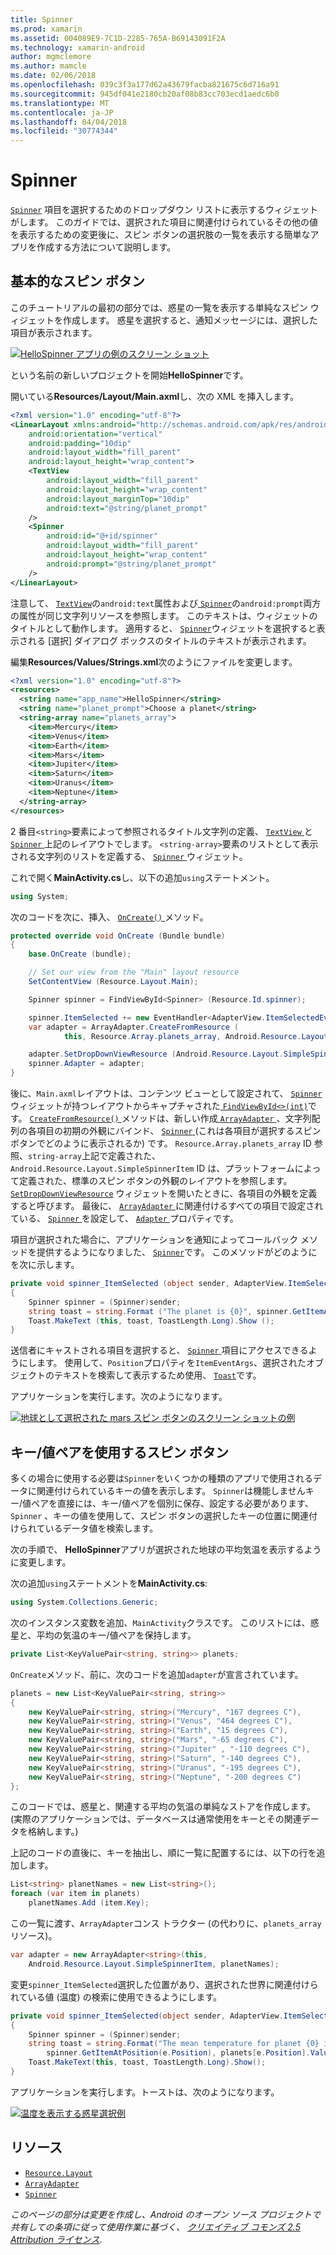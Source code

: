 ```yaml
---
title: Spinner
ms.prod: xamarin
ms.assetid: 004089E9-7C1D-2285-765A-B69143091F2A
ms.technology: xamarin-android
author: mgmclemore
ms.author: mamcle
ms.date: 02/06/2018
ms.openlocfilehash: 039c3f3a177d62a43679facba821675c6d716a91
ms.sourcegitcommit: 945df041e2180cb20af08b83cc703ecd1aedc6b0
ms.translationtype: MT
ms.contentlocale: ja-JP
ms.lasthandoff: 04/04/2018
ms.locfileid: "30774344"
---
```

# <a name="spinner"></a>Spinner

[`Spinner`](https://developer.xamarin.com/api/type/Android.Widget.Spinner/) 項目を選択するためのドロップダウン リストに表示するウィジェットがします。 このガイドでは、選択された項目に関連付けられているその他の値を表示するための変更後に、スピン ボタンの選択肢の一覧を表示する簡単なアプリを作成する方法について説明します。

## <a name="basic-spinner"></a>基本的なスピン ボタン

このチュートリアルの最初の部分では、惑星の一覧を表示する単純なスピン ウィジェットを作成します。 惑星を選択すると、通知メッセージには、選択した項目が表示されます。

[![HelloSpinner アプリの例のスクリーン ショット](spinner-images/01-example-screenshots-sml.png)](spinner-images/01-example-screenshots.png#lightbox)

という名前の新しいプロジェクトを開始**HelloSpinner**です。

開いている**Resources/Layout/Main.axml**し、次の XML を挿入します。

```xml
<?xml version="1.0" encoding="utf-8"?>
<LinearLayout xmlns:android="http://schemas.android.com/apk/res/android"
    android:orientation="vertical"
    android:padding="10dip"
    android:layout_width="fill_parent"
    android:layout_height="wrap_content">
    <TextView
        android:layout_width="fill_parent"
        android:layout_height="wrap_content"
        android:layout_marginTop="10dip"
        android:text="@string/planet_prompt"
    />
    <Spinner
        android:id="@+id/spinner"
        android:layout_width="fill_parent"
        android:layout_height="wrap_content"
        android:prompt="@string/planet_prompt"
    />
</LinearLayout>
```

注意して、 [ `TextView`](https://developer.xamarin.com/api/type/Android.Widget.TextView/)の`android:text`属性および[ `Spinner`](https://developer.xamarin.com/api/type/Android.Widget.Spinner/)の`android:prompt`両方の属性が同じ文字列リソースを参照します。 このテキストは、ウィジェットのタイトルとして動作します。 適用すると、 [ `Spinner`](https://developer.xamarin.com/api/type/Android.Widget.Spinner/)ウィジェットを選択すると表示される [選択] ダイアログ ボックスのタイトルのテキストが表示されます。

編集**Resources/Values/Strings.xml**次のようにファイルを変更します。

```xml
<?xml version="1.0" encoding="utf-8"?>
<resources>
  <string name="app_name">HelloSpinner</string>
  <string name="planet_prompt">Choose a planet</string>
  <string-array name="planets_array">
    <item>Mercury</item>
    <item>Venus</item>
    <item>Earth</item>
    <item>Mars</item>
    <item>Jupiter</item>
    <item>Saturn</item>
    <item>Uranus</item>
    <item>Neptune</item>
  </string-array>
</resources>
```

2 番目`<string>`要素によって参照されるタイトル文字列の定義、 [ `TextView` ](https://developer.xamarin.com/api/type/Android.Widget.TextView/)と[ `Spinner` ](https://developer.xamarin.com/api/type/Android.Widget.Spinner/)上記のレイアウトでします。
`<string-array>`要素のリストとして表示される文字列のリストを定義する、 [ `Spinner` ](https://developer.xamarin.com/api/type/Android.Widget.Spinner/)ウィジェット。

これで開く**MainActivity.cs**し、以下の追加`using`ステートメント。

```csharp
using System;
```

次のコードを次に、挿入、 [ `OnCreate()` ](https://developer.xamarin.com/api/member/Android.App.Activity.OnCreate/(Android.OS.Bundle))メソッド。

```csharp
protected override void OnCreate (Bundle bundle)
{
    base.OnCreate (bundle);

    // Set our view from the "Main" layout resource
    SetContentView (Resource.Layout.Main);

    Spinner spinner = FindViewById<Spinner> (Resource.Id.spinner);

    spinner.ItemSelected += new EventHandler<AdapterView.ItemSelectedEventArgs> (spinner_ItemSelected);
    var adapter = ArrayAdapter.CreateFromResource (
            this, Resource.Array.planets_array, Android.Resource.Layout.SimpleSpinnerItem);

    adapter.SetDropDownViewResource (Android.Resource.Layout.SimpleSpinnerDropDownItem);
    spinner.Adapter = adapter;
}
```

後に、`Main.axml`レイアウトは、コンテンツ ビューとして設定されて、 [ `Spinner` ](https://developer.xamarin.com/api/type/Android.Widget.Spinner/)ウィジェットが持つレイアウトからキャプチャされた[ `FindViewById<>(int)`](https://developer.xamarin.com/api/member/Android.App.Activity.FindViewById/p/System.Int32/)です。
[ `CreateFromResource()` ](https://developer.xamarin.com/api/member/Android.Widget.ArrayAdapter.CreateFromResource/p/Android.Content.Context/System.Int32/System.Int32/)メソッドは、新しい作成[ `ArrayAdapter` ](https://developer.xamarin.com/api/type/Android.Widget.ArrayAdapter/)、文字列配列の各項目の初期の外観にバインド、 [ `Spinner` ](https://developer.xamarin.com/api/type/Android.Widget.Spinner/)(これは各項目が選択するスピン ボタンでどのように表示されるか) です。 `Resource.Array.planets_array` ID 参照、`string-array`上記で定義された、 `Android.Resource.Layout.SimpleSpinnerItem` ID は、プラットフォームによって定義された、標準のスピン ボタンの外観のレイアウトを参照します。
[`SetDropDownViewResource`](https://developer.xamarin.com/api/member/Android.Widget.ArrayAdapter.SetDropDownViewResource/p/System.Int32/) ウィジェットを開いたときに、各項目の外観を定義すると呼びます。 最後に、 [ `ArrayAdapter` ](https://developer.xamarin.com/api/type/Android.Widget.ArrayAdapter/)に関連付けるすべての項目で設定されている、 [ `Spinner` ](https://developer.xamarin.com/api/type/Android.Widget.Spinner/)を設定して、 [ `Adapter` ](https://developer.xamarin.com/api/type/Android.Widget.ArrayAdapter)プロパティです。

項目が選択された場合に、アプリケーションを通知によってコールバック メソッドを提供するようになりました、 [ `Spinner`](https://developer.xamarin.com/api/type/Android.Widget.Spinner/)です。 このメソッドがどのようにを次に示します。

```csharp
private void spinner_ItemSelected (object sender, AdapterView.ItemSelectedEventArgs e)
{
    Spinner spinner = (Spinner)sender;
    string toast = string.Format ("The planet is {0}", spinner.GetItemAtPosition (e.Position));
    Toast.MakeText (this, toast, ToastLength.Long).Show ();
}
```

送信者にキャストされる項目を選択すると、 [ `Spinner` ](https://developer.xamarin.com/api/type/Android.Widget.Spinner/)項目にアクセスできるようにします。 使用して、`Position`プロパティを`ItemEventArgs`、選択されたオブジェクトのテキストを検索して表示するため使用、 [ `Toast`](https://developer.xamarin.com/api/type/Android.Widget.Toast/)です。

アプリケーションを実行します。次のようになります。

[![地球として選択された mars スピン ボタンのスクリーン ショットの例](spinner-images/02-basic-example-sml.png)](spinner-images/02-basic-example.png#lightbox)

## <a name="spinner-using-keyvalue-pairs"></a>キー/値ペアを使用するスピン ボタン

多くの場合に使用する必要は`Spinner`をいくつかの種類のアプリで使用されるデータに関連付けられているキーの値を表示します。 `Spinner`は機能しませんキー/値ペアを直接には、キー/値ペアを個別に保存、設定する必要があります、 `Spinner` 、キーの値を使用して、スピン ボタンの選択したキーの位置に関連付けられているデータ値を検索します。 

次の手順で、 **HelloSpinner**アプリが選択された地球の平均気温を表示するように変更します。

次の追加`using`ステートメントを**MainActivity.cs**:

```csharp
using System.Collections.Generic;
```

次のインスタンス変数を追加、`MainActivity`クラスです。
このリストには、惑星と、平均の気温のキー/値ペアを保持します。

```csharp
private List<KeyValuePair<string, string>> planets;
```

`OnCreate`メソッド、前に、次のコードを追加`adapter`が宣言されています。

```csharp
planets = new List<KeyValuePair<string, string>>
{
    new KeyValuePair<string, string>("Mercury", "167 degrees C"),
    new KeyValuePair<string, string>("Venus", "464 degrees C"),
    new KeyValuePair<string, string>("Earth", "15 degrees C"),
    new KeyValuePair<string, string>("Mars", "-65 degrees C"),
    new KeyValuePair<string, string>("Jupiter" , "-110 degrees C"),
    new KeyValuePair<string, string>("Saturn", "-140 degrees C"),
    new KeyValuePair<string, string>("Uranus", "-195 degrees C"),
    new KeyValuePair<string, string>("Neptune", "-200 degrees C")
};
```

このコードでは、惑星と、関連する平均の気温の単純なストアを作成します。 (実際のアプリケーションでは、データベースは通常使用をキーとその関連データを格納します。)

上記のコードの直後に、キーを抽出し、順に一覧に配置するには、以下の行を追加します。

```csharp
List<string> planetNames = new List<string>();
foreach (var item in planets)
    planetNames.Add (item.Key);
```

この一覧に渡す、`ArrayAdapter`コンス トラクター (の代わりに、`planets_array`リソース)。

```csharp
var adapter = new ArrayAdapter<string>(this,
    Android.Resource.Layout.SimpleSpinnerItem, planetNames);
```

変更`spinner_ItemSelected`選択した位置があり、選択された世界に関連付けられている値 (温度) の検索に使用できるようにします。

```csharp
private void spinner_ItemSelected(object sender, AdapterView.ItemSelectedEventArgs e)
{
    Spinner spinner = (Spinner)sender;
    string toast = string.Format("The mean temperature for planet {0} is {1}",
        spinner.GetItemAtPosition(e.Position), planets[e.Position].Value);
    Toast.MakeText(this, toast, ToastLength.Long).Show();
}
```

アプリケーションを実行します。トーストは、次のようになります。

[![温度を表示する惑星選択例](spinner-images/03-keyvalue-example-sml.png)](spinner-images/03-keyvalue-example.png#lightbox)
   
  

## <a name="resources"></a>リソース

-   [`Resource.Layout`](https://developer.xamarin.com/api/type/Android.Resource+Layout/) 
-   [`ArrayAdapter`](https://developer.xamarin.com/api/type/Android.Widget.ArrayAdapter/) 
-   [`Spinner`](https://developer.xamarin.com/api/type/Android.Widget.Spinner/) 

*このページの部分は変更を作成し、Android のオープン ソース プロジェクトで共有しての条項に従って使用作業に基づく、*
[*クリエイティブ コモンズ 2.5 Attribution ライセンス*](http://creativecommons.org/licenses/by/2.5/).
